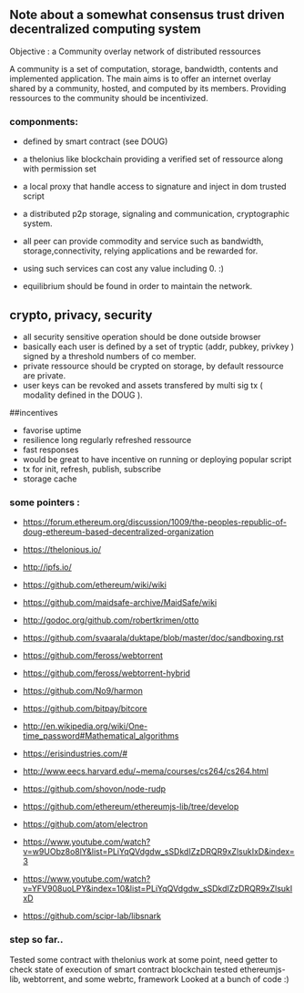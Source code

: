 ## Note about a somewhat consensus trust driven decentralized computing system

Objective :
a Community overlay network of distributed ressources

A community is a set of computation, storage, bandwidth, contents and implemented application.
The main aims is to offer an internet overlay shared by a community, hosted, and computed by its members.
Providing ressources to the community should be incentivized.

### componments:

* defined by smart contract (see DOUG)
* a thelonius like  blockchain providing a verified set of ressource along with permission set  
* a local proxy that handle access to signature  and inject in dom trusted script
* a distributed p2p storage, signaling and communication, cryptographic system.

* all peer can provide commodity and service such as bandwidth, storage,connectivity, relying applications and be rewarded for.
* using such services can cost any value including 0. :)
* equilibrium should be found in order to maintain the network. 

 


## crypto, privacy, security

* all security sensitive operation should be done outside browser
* basically each user is defined by a set of  tryptic (addr, pubkey, privkey )  signed by a threshold numbers of co member.
* private ressource should be crypted on storage, by default ressource are private. 
* user keys can be revoked and assets transfered by multi sig tx ( modality defined in the DOUG ).

##incentives
* favorise uptime
* resilience long regularly refreshed ressource
* fast responses
* would be great to have incentive on running or deploying popular script
* tx for init, refresh, publish, subscribe
* storage cache

### some pointers :

* https://forum.ethereum.org/discussion/1009/the-peoples-republic-of-doug-ethereum-based-decentralized-organization
* https://thelonious.io/
* http://ipfs.io/
* https://github.com/ethereum/wiki/wiki
* https://github.com/maidsafe-archive/MaidSafe/wiki
* http://godoc.org/github.com/robertkrimen/otto
* https://github.com/svaarala/duktape/blob/master/doc/sandboxing.rst
* https://github.com/feross/webtorrent
* https://github.com/feross/webtorrent-hybrid
* https://github.com/No9/harmon
* https://github.com/bitpay/bitcore
* http://en.wikipedia.org/wiki/One-time_password#Mathematical_algorithms
* https://erisindustries.com/#

* http://www.eecs.harvard.edu/~mema/courses/cs264/cs264.html

* https://github.com/shovon/node-rudp
* https://github.com/ethereum/ethereumjs-lib/tree/develop

* https://github.com/atom/electron

* https://www.youtube.com/watch?v=w9UObz8o8lY&list=PLiYqQVdgdw_sSDkdIZzDRQR9xZlsukIxD&index=3
* https://www.youtube.com/watch?v=YFV908uoLPY&index=10&list=PLiYqQVdgdw_sSDkdIZzDRQR9xZlsukIxD

* https://github.com/scipr-lab/libsnark

### step so far..

Tested some contract with thelonius work at some point, need getter to check state of execution of smart contract blockchain
tested ethereumjs-lib, webtorrent, and some webrtc, framework
Looked at a bunch of code :)
